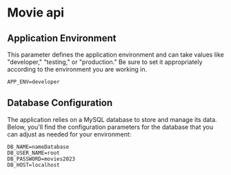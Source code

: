 # Movie api

## Application Environment
This parameter defines the application environment and can take values like "developer," "testing," or "production." 
Be sure to set it appropriately according to the environment you are working in.

```env
APP_ENV=developer
```

## Database Configuration

The application relies on a MySQL database to store and manage its data. Below, you'll find the configuration 
parameters for the database that you can adjust as needed for your environment:

```env
DB_NAME=nameDatabase
DB_USER_NAME=root
DB_PASSWORD=movies2023
DB_HOST=localhost
```

